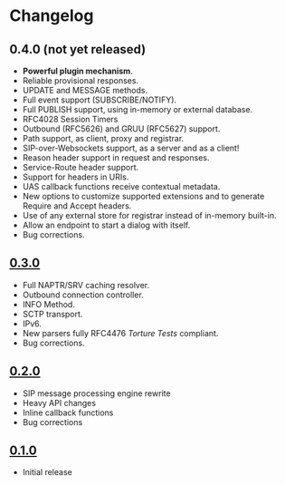 # Changelog

## 0.4.0 (not yet released)
 
* **Powerful plugin mechanism**.
* Reliable provisional responses.
* UPDATE and MESSAGE methods.
* Full event support (SUBSCRIBE/NOTIFY).
* Full PUBLISH support, using in-memory or external database.
* RFC4028 Session Timers
* Outbound (RFC5626) and GRUU (RFC5627) support.
* Path support, as client, proxy and registrar.
* SIP-over-Websockets support, as a server and as a client!
* Reason header support in request and responses. 
* Service-Route header support.
* Support for headers in URIs.
* UAS callback functions receive contextual metadata.
* New options to customize supported extensions and to generate Require and Accept headers.
* Use of any external store for registrar instead of in-memory built-in.
* Allow an endpoint to start a dialog with itself.
* Bug corrections.



## [0.3.0](https://github.com/kalta/nksip/releases/tag/v0.3.0)
 
* Full NAPTR/SRV caching resolver.
* Outbound connection controller.
* INFO Method.
* SCTP transport.
* IPv6.
* New parsers fully RFC4476 _Torture Tests_ compliant.
* Bug corrections.


## [0.2.0](https://github.com/kalta/nksip/releases/tag/v0.2.0)

* SIP message processing engine rewrite
* Heavy API changes
* Inline callback functions
* Bug corrections


## [0.1.0](https://github.com/kalta/nksip/releases/tag/v0.1.0)

* Initial release


